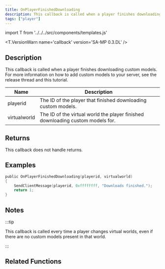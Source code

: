 ```yaml
---
title: OnPlayerFinishedDownloading
description: This callback is called when a player finishes downloading custom models.
tags: ["player"]
---
```


import T from '../../../src/components/templates.js'

<T.VersionWarn name='callback' version='SA-MP 0.3.DL' />

## Description

This callback is called when a player finishes downloading custom models. For more information on how to add custom models to your server, see the release thread and this tutorial.

| Name         | Description                                                                    |
| ------------ | ------------------------------------------------------------------------------ |
| playerid     | The ID of the player that finished downloading custom models.                  |
| virtualworld | The ID of the virtual world the player finished downloading custom models for. |

## Returns

This callback does not handle returns.

## Examples

```c
public OnPlayerFinishedDownloading(playerid, virtualworld)
{
    SendClientMessage(playerid, 0xffffffff, "Downloads finished.");
    return 1;
}
```

## Notes

:::tip

This callback is called every time a player changes virtual worlds, even if there are no custom models present in that world.

:::

## Related Functions
